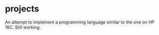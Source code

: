 # projects

An attempt to implement a programming language similar to the one on HP 16C. Still working.
